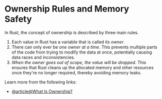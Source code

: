 # Ownership Rules and Memory Safety

In Rust, the concept of ownership is described by three main rules.
1. Each value in Rust has a variable that is called its _owner_.
2. There can only ever be _one owner at a time_. This prevents multiple parts of the code from trying to modify the data at once, potentially causing data races and inconsistencies.
3. _When the owner goes out of scope, the value will be dropped_. This ensures that Rust cleans up the allocated memory and other resources once they're no longer required, thereby avoiding memory leaks.

Learn more from the following links:

- [@article@What Is Ownership?](https://rust-book.cs.brown.edu/ch04-01-what-is-ownership.html)
